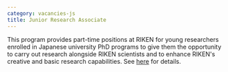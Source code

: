 ```yaml
---
category: vacancies-js
title: Junior Research Associate
---
```


This program provides part-time positions at RIKEN for young researchers enrolled in Japanese university PhD programs to give them the opportunity to carry out research alongside RIKEN scientists and to enhance RIKEN's creative and basic research capabilities.
See [here](https://www.riken.jp/en/careers/programs/jra/index.html) for details.